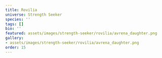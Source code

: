 ```yaml
---
title: Rovilia
universe: Strength Seeker
species: ''
tags: []
bio: ''
featured: assets/images/strength-seeker/rovilia/avrena_daughter.png
gallery:
- assets/images/strength-seeker/rovilia/avrena_daughter.png
order: 15
---
```


